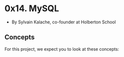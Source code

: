 # 0x14. MySQL
- By Sylvain Kalache, co-founder at Holberton School
## Concepts
For this project, we expect you to look at these concepts:


